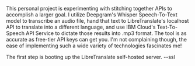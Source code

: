 This personal project is experimenting with stitching together APIs to accomplish a larger goal. I utilize Deepgram's Whisper Speech-To-Text model to transcribe an audio file, hand that text to LibreTranslate's localhost API to translate into a different language, and use IBM Cloud's Text-To-Speech API Service to dictate those results into .mp3 format. The tool is as accurate as free-tier API keys can get you. I'm not complaining though, the ease of implementing such a wide variety of technologies fascinates me!

The first step is booting up the LibreTranslate self-hosted server. --ssl
